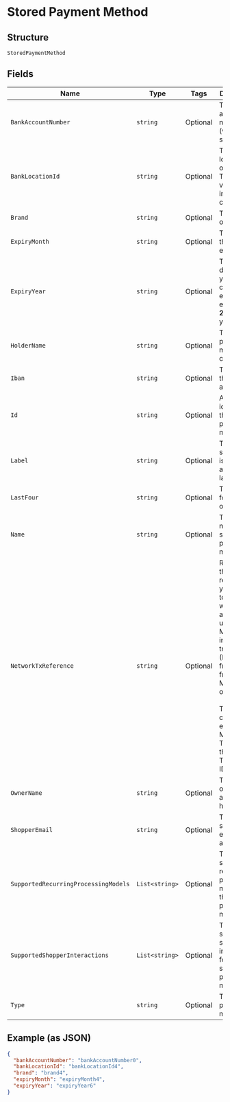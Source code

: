 
# Stored Payment Method

## Structure

`StoredPaymentMethod`

## Fields

| Name | Type | Tags | Description |
|  --- | --- | --- | --- |
| `BankAccountNumber` | `string` | Optional | The bank account number (without separators). |
| `BankLocationId` | `string` | Optional | The location id of the bank. The field value is `nil` in most cases. |
| `Brand` | `string` | Optional | The brand of the card. |
| `ExpiryMonth` | `string` | Optional | The month the card expires. |
| `ExpiryYear` | `string` | Optional | The last two digits of the year the card expires. For example, **22** for the year 2022. |
| `HolderName` | `string` | Optional | The unique payment method code. |
| `Iban` | `string` | Optional | The IBAN of the bank account. |
| `Id` | `string` | Optional | A unique identifier of this stored payment method. |
| `Label` | `string` | Optional | The shopper’s issuer account label |
| `LastFour` | `string` | Optional | The last four digits of the PAN. |
| `Name` | `string` | Optional | The display name of the stored payment method. |
| `NetworkTxReference` | `string` | Optional | Returned in the response if you are not tokenizing with Adyen and are using the Merchant-initiated transactions (MIT) framework from Mastercard or Visa.<br><br>This contains either the Mastercard Trace ID or the Visa Transaction ID. |
| `OwnerName` | `string` | Optional | The name of the bank account holder. |
| `ShopperEmail` | `string` | Optional | The shopper’s email address. |
| `SupportedRecurringProcessingModels` | `List<string>` | Optional | The supported recurring processing models for this stored payment method. |
| `SupportedShopperInteractions` | `List<string>` | Optional | The supported shopper interactions for this stored payment method. |
| `Type` | `string` | Optional | The type of payment method. |

## Example (as JSON)

```json
{
  "bankAccountNumber": "bankAccountNumber0",
  "bankLocationId": "bankLocationId4",
  "brand": "brand4",
  "expiryMonth": "expiryMonth4",
  "expiryYear": "expiryYear6"
}
```

